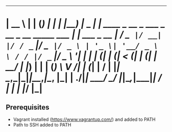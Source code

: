 _____            _                                           _     _
|  __ \         | |                                         (_)   | |
| |__) |_ _  ___| | ____ _  __ _  ___   _ __  _ __ _____   ___  __| | ___ _ __
|  ___/ _` |/ __| |/ / _` |/ _` |/ _ \ | '_ \| '__/ _ \ \ / / |/ _` |/ _ \ '__|
| |  | (_| | (__|   < (_| | (_| |  __/ | |_) | | | (_) \ V /| | (_| |  __/ |
|_|   \__,_|\___|_|\_\__,_|\__, |\___| | .__/|_|  \___/ \_/ |_|\__,_|\___|_|
                            __/ |      | |
                           |___/       |_|
===============================================================================


Prerequisites
-------------
* Vagrant installed (https://www.vagrantup.com/) and added to PATH
* Path to SSH added to PATH
